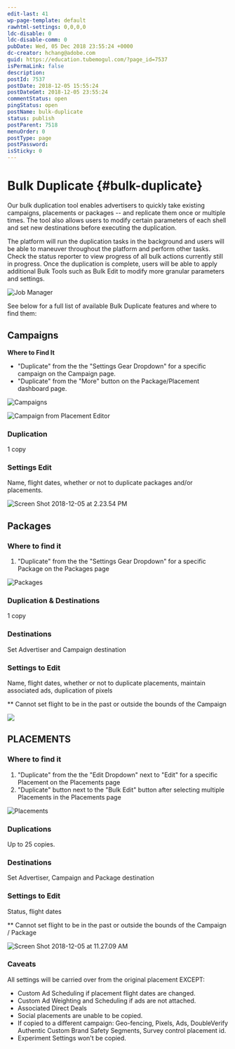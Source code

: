 ```yaml
---
edit-last: 41
wp-page-template: default
rawhtml-settings: 0,0,0,0
ldc-disable: 0
ldc-disable-comm: 0
pubDate: Wed, 05 Dec 2018 23:55:24 +0000
dc-creator: hchang@adobe.com
guid: https://education.tubemogul.com/?page_id=7537
isPermaLink: false
description: 
postId: 7537
postDate: 2018-12-05 15:55:24
postDateGmt: 2018-12-05 23:55:24
commentStatus: open
pingStatus: open
postName: bulk-duplicate
status: publish
postParent: 7518
menuOrder: 0
postType: page
postPassword: 
isSticky: 0
---
```


# Bulk Duplicate {#bulk-duplicate}

Our bulk duplication tool enables advertisers to quickly take existing campaigns, placements or packages -- and replicate them once or multiple times. The tool also allows users to modify certain parameters of each shell and set new destinations before executing the duplication.

The platform will run the duplication tasks in the background and users will be able to maneuver throughout the platform and perform other tasks. Check the status reporter to view progress of all bulk actions currently still in progress. Once the duplication is complete, users will be able to apply additional Bulk Tools such as Bulk Edit to modify more granular parameters and settings.

![Job Manager](assets/job-manager.png)

See below for a full list of available Bulk Duplicate features and where to find them:

## Campaigns

**Where to Find It** 

* "Duplicate" from the the "Settings Gear Dropdown" for a specific campaign on the Campaign page.
* "Duplicate" from the "More" button on the Package/Placement dashboard page.

![Campaigns](assets/campaigns.png)

![Campaign from Placement Editor](assets/campaign-from-placement-editor.png)

### Duplication

1 copy

### Settings Edit

Name, flight dates, whether or not to duplicate packages and/or placements.

![Screen Shot 2018-12-05 at 2.23.54 PM](assets/screen-shot-2018-12-05-at-2.23.54-pm.png)

## Packages

### Where to find it

1. "Duplicate" from the the "Settings Gear Dropdown" for a specific Package on the Packages page

![Packages](assets/packages.png)

### Duplication & Destinations

1 copy

### Destinations

Set Advertiser and&nbsp;Campaign&nbsp;destination

### Settings to Edit

Name, flight dates,&nbsp;whether or not to duplicate placements, maintain associated ads, duplication of pixels

&#42;&#42; Cannot set flight to be in the past or outside the bounds of the Campaign

<!--Use mailchimp link or save image to server?-->

![](https://gallery.mailchimp.com/ffbc366546922ad2a8f4980c2/images/e69a395d-c137-4d42-8ce6-268ad492dbeb.png)

## PLACEMENTS

### Where to find it

1. "Duplicate" from the the "Edit Dropdown" next to "Edit" for a specific Placement on the Placements page   
1. "Duplicate" button next to the "Bulk Edit" button after selecting multiple Placements in the Placements page

![Placements](assets/placements.png)

### Duplications

Up to 25 copies.

### Destinations

Set Advertiser, Campaign and Package destination

### Settings to Edit

Status, flight dates

&#42;&#42; Cannot set flight to be in the past or outside the bounds of the Campaign / Package

![Screen Shot 2018-12-05 at 11.27.09 AM](assets/screen-shot-2018-12-05-at-11.27.09-am.png)

### Caveats

All settings will be carried over from the original placement EXCEPT:

* Custom Ad Scheduling if placement flight dates are changed.
* Custom Ad Weighting and Scheduling if ads are not attached.
* Associated Direct Deals
* Social placements are unable to be copied.
* If copied to a different campaign: Geo-fencing, Pixels, Ads, DoubleVerify Authentic Custom Brand Safety Segments, Survey control placement id.
* Experiment Settings won't be copied.

